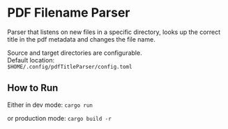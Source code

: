 # PDF Filename Parser 
Parser that listens on new files in a specific directory, looks up the correct title in the pdf metadata and changes the file name.  

Source and target directories are configurable.  
Default location:  
`$HOME/.config/pdfTitleParser/config.toml`

## How to Run
Either in dev mode:
`cargo run`

or production mode:
`cargo build -r`

